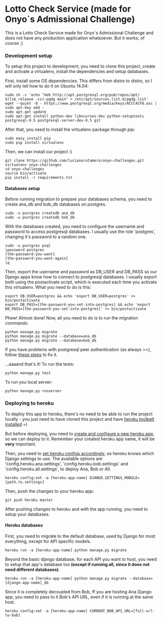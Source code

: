 # Lotto Check Service (made for Onyo`s Admissional Challenge)

This is a Lotto Check Service made for Onyo`s Admissional Challenge and does not have any production application whatsoever. But it works, of course ;)

### Development setup

To setup this project to development, you need to clone this project, create and activate a virtualenv, install the dependencies and setup databases.

First, install some OS dependencies. This differs from distro to distro, so I will only tell how to do it on Ubuntu 14.04:

```
sudo sh -c 'echo "deb http://apt.postgresql.org/pub/repos/apt/ $(lsb_release -cs)-pgdg main" > /etc/apt/sources.list.d/pgdg.list'
wget --quiet -O - https://www.postgresql.org/media/keys/ACCC4CF8.asc | sudo apt-key add -
sudo apt-get update
sudo apt-get install python-dev libncurses-dev python-setuptools postgresql-9.5 postgresql-server-dev-9.5 git
```

After that, you need to install the virtualenv package through pip:

```
sudo easy_install pip
sudo pip install virtualenv
```

Then, we can install our project :)

```
git clone https://github.com/lucianoratamero/onyo-challenges.git
virtualenv onyo-challenges
cd onyo-challenges
source bin/activate
pip install -r requirements.txt
```

#### Databases setup

Before running migration to prepare your databases schema, you need to create ana_db and bob_db databases on postgres.

```
sudo -u postgres createdb ana_db
sudo -u postgres createdb bob_db
```

With the databases created, you need to configure the username and password to access postgresql databases. I usually use the role 'postgres', changing it's password to a random one.

```
sudo -u postgres psql
\password postgres
[the-password-you-want]
[the-password-you-want-again]
\q
```

Then, export the username and password as DB_USER and DB_PASS so our Django apps know how to connect to postgresql databases. I usually export both using the postactivate script, which is executed each time you activate this virtualenv. What you need to do is this:

```
export DB_USER=postgres && echo 'export DB_USER=postgres' >> bin/postactivate
export DB_PASS=[the-password-you-set-into-postgres] && echo 'export DB_PASS=[the-password-you-set-into-postgres]' >> bin/postactivate
```

Phew! Almost done! Now, all you need to do is to run the migration commands:

```
python manage.py migrate
python manage.py migrate --database=ana_db
python manage.py migrate --database=bob_db
```

If you have problems with postgresql peer authentication (as always ><), follow [these steps](http://stackoverflow.com/questions/18664074/getting-error-peer-authentication-failed-for-user-postgres-when-trying-to-ge) to fix it.

...aaaand that's it! To run the tests:

```
python manage.py test
```

To run you local server:

```
python manage.py runserver
```

### Deploying to heroku

To deploy this app to heroku, there's no need to be able to run the project locally - you just need to have cloned this project and have [heroku toolbelt installed](https://toolbelt.heroku.com/debian) =)

But before deploying, you need to [create and configure a new heroku app](https://devcenter.heroku.com/articles/git#creating-a-heroku-remote), so we can deploy to it. Remember your created heroku app name, it will be **very** important.

Then, you need to [set heroku configs accordingly](https://devcenter.heroku.com/articles/config-vars#setting-up-config-vars-for-a-deployed-application), so heroku knows which Django settings to use. The available options are 'config.heroku.ana.settings', 'config.heroku.bob.settings' and 'config.heroku.all.settings', to deploy Ana, Bob or All.

```
heroku config:set -a [heroku-app-name] DJANGO_SETTINGS_MODULE=[path.to.settings]
```

Then, push the changes to your heroku app:

```
git push heroku master
```

After pushing changes to heroku and with the app running, you need to setup your databases.

#### Heroku databases

First, you need to migrate to the default database, used by Django for most everything, except for API specific models.

```
heroku run -a [heroku-app-name] python manage.py migrate
```

Beyond the basic django database, for each API you want to host, you need to setup that app's database too **(except if running all, since it does not need different databases)**.

```
heroku run -a [heroku-app-name] python manage.py migrate --database=[django-app-name]_db
```

Since it is completely decoupled from Bob, ff you are hosting Ana Django app, you need to pass to it Bob's API URL, even if it is running at the same host.

```
heroku config:set -a [heroku-app-name] CURRENT_BOB_API_URL=[full-url-to-bob]
```
